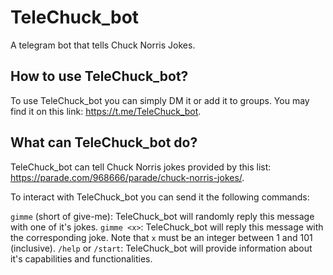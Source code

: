 # TeleChuck_bot
A telegram bot that tells Chuck Norris Jokes.

## How to use TeleChuck_bot?
To use TeleChuck_bot you can simply DM it or add it to groups. You may find it on this link: https://t.me/TeleChuck_bot.

## What can TeleChuck_bot do?
TeleChuck_bot can tell Chuck Norris jokes provided by this list: https://parade.com/968666/parade/chuck-norris-jokes/.

To interact with TeleChuck_bot you can send it the following commands:

`gimme` (short of give-me): TeleChuck_bot will randomly reply this message with one of it's jokes.
`gimme <x>`: TeleChuck_bot will reply this message with the corresponding joke. Note that `x` must be an integer between 1 and 101 (inclusive). 
`/help` or `/start`: TeleChuck_bot will provide information about it's capabilities and functionalities.

